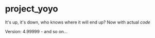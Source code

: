 project_yoyo
============

It's up, it's down, who knows where it will end up? Now with actual *code*

Version: 4.99999 - and so on...
